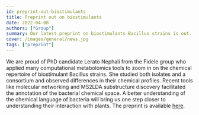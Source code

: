 ```yaml
---
id: preprint-out-biostimulants
title: Preprint out on biostimulants
date: 2022-04-08
authors: ["Group"]
summary: Our latest preprint on biostimulants Bacillus strains is out.
cover: /images/general/news.jpg
tags: ["preprint"]
---
```


We are proud of PhD candidate Lerato Nephali from the Fidele group who applied many computational metabolomics tools to zoom in on the chemical repertoire of biostimulant Bacillus strains. She studied both isolates and a consortium and observed differences in their chemical profiles. Recent tools like molecular networking and MS2LDA substructure discovery facilitated the annotation of the bacterial chemical space. A better understanding of the chemical language of bacteria will bring us one step closer to understanding their interaction with plants. The preprint is available [here](https://www.researchsquare.com/article/rs-1498018).
